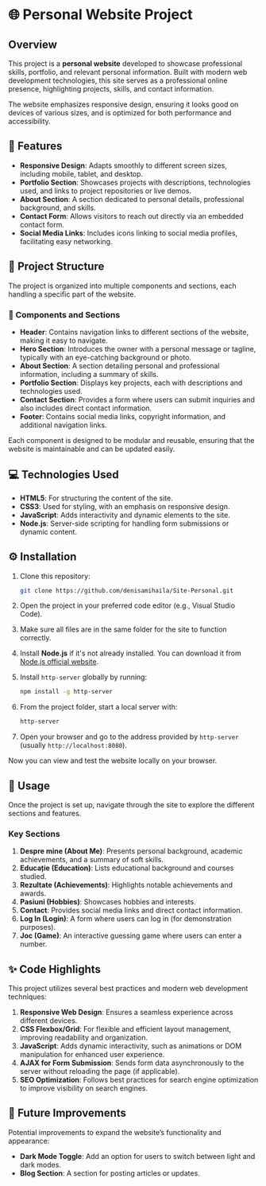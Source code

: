 # 🌐 Personal Website Project

## Overview

This project is a **personal website** developed to showcase professional skills, portfolio, and relevant personal information. Built with modern web development technologies, this site serves as a professional online presence, highlighting projects, skills, and contact information.

The website emphasizes responsive design, ensuring it looks good on devices of various sizes, and is optimized for both performance and accessibility.

## 🚀 Features

- **Responsive Design**: Adapts smoothly to different screen sizes, including mobile, tablet, and desktop.
- **Portfolio Section**: Showcases projects with descriptions, technologies used, and links to project repositories or live demos.
- **About Section**: A section dedicated to personal details, professional background, and skills.
- **Contact Form**: Allows visitors to reach out directly via an embedded contact form.
- **Social Media Links**: Includes icons linking to social media profiles, facilitating easy networking.

## 📂 Project Structure

The project is organized into multiple components and sections, each handling a specific part of the website.

### 🔹 Components and Sections

- **Header**: Contains navigation links to different sections of the website, making it easy to navigate.
- **Hero Section**: Introduces the owner with a personal message or tagline, typically with an eye-catching background or photo.
- **About Section**: A section detailing personal and professional information, including a summary of skills.
- **Portfolio Section**: Displays key projects, each with descriptions and technologies used.
- **Contact Section**: Provides a form where users can submit inquiries and also includes direct contact information.
- **Footer**: Contains social media links, copyright information, and additional navigation links.

Each component is designed to be modular and reusable, ensuring that the website is maintainable and can be updated easily.

## 💻 Technologies Used

- **HTML5**: For structuring the content of the site.
- **CSS3**: Used for styling, with an emphasis on responsive design.
- **JavaScript**: Adds interactivity and dynamic elements to the site.
- **Node.js**: Server-side scripting for handling form submissions or dynamic content.

## ⚙️ Installation

1. Clone this repository:
   ```bash
   git clone https://github.com/denisamihaila/Site-Personal.git
   ```
2. Open the project in your preferred code editor (e.g., Visual Studio Code).

3. Make sure all files are in the same folder for the site to function correctly.

4. Install **Node.js** if it's not already installed. You can download it from [Node.js official website](https://nodejs.org/).

5. Install `http-server` globally by running:
   ```bash
   npm install -g http-server
   ```

6. From the project folder, start a local server with:
   ```bash
   http-server
   ```

7. Open your browser and go to the address provided by `http-server` (usually `http://localhost:8080`).

Now you can view and test the website locally on your browser.

## 📝 Usage

Once the project is set up, navigate through the site to explore the different sections and features.

### Key Sections

1. **Despre mine (About Me)**: Presents personal background, academic achievements, and a summary of soft skills.
2. **Educație (Education)**: Lists educational background and courses studied.
3. **Rezultate (Achievements)**: Highlights notable achievements and awards.
4. **Pasiuni (Hobbies)**: Showcases hobbies and interests.
5. **Contact**: Provides social media links and direct contact information.
6. **Log In (Login)**: A form where users can log in (for demonstration purposes).
7. **Joc (Game)**: An interactive guessing game where users can enter a number.

## ✨ Code Highlights

This project utilizes several best practices and modern web development techniques:

1. **Responsive Web Design**: Ensures a seamless experience across different devices.
2. **CSS Flexbox/Grid**: For flexible and efficient layout management, improving readability and organization.
3. **JavaScript**: Adds dynamic interactivity, such as animations or DOM manipulation for enhanced user experience.
4. **AJAX for Form Submission**: Sends form data asynchronously to the server without reloading the page (if applicable).
5. **SEO Optimization**: Follows best practices for search engine optimization to improve visibility on search engines.

## 🔧 Future Improvements

Potential improvements to expand the website’s functionality and appearance:

* **Dark Mode Toggle**: Add an option for users to switch between light and dark modes.
* **Blog Section**: A section for posting articles or updates.
